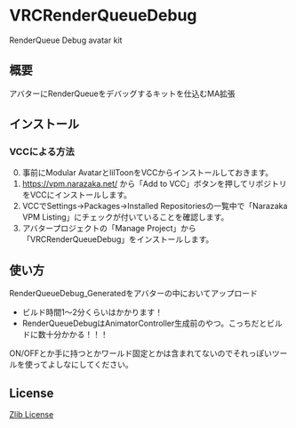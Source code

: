 # VRCRenderQueueDebug

RenderQueue Debug avatar kit

## 概要

アバターにRenderQueueをデバッグするキットを仕込むMA拡張

## インストール

### VCCによる方法

0. 事前にModular AvatarとlilToonをVCCからインストールしておきます。
1. https://vpm.narazaka.net/ から「Add to VCC」ボタンを押してリポジトリをVCCにインストールします。
2. VCCでSettings→Packages→Installed Repositoriesの一覧中で「Narazaka VPM Listing」にチェックが付いていることを確認します。
3. アバタープロジェクトの「Manage Project」から「VRCRenderQueueDebug」をインストールします。

## 使い方

RenderQueueDebug_Generatedをアバターの中においてアップロード

- ビルド時間1～2分くらいはかかります！
- RenderQueueDebugはAnimatorController生成前のやつ。こっちだとビルドに数十分かかる！！！

ON/OFFとか手に持つとかワールド固定とかは含まれてないのでそれっぽいツールを使ってよしなにしてください。

## License

[Zlib License](LICENSE.txt)
